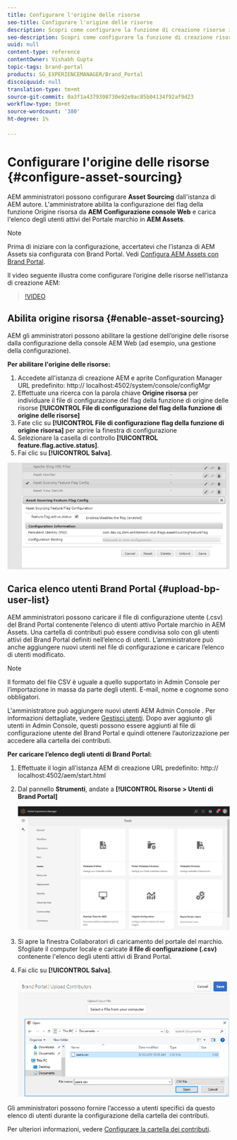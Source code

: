```yaml
---
title: Configurare l'origine delle risorse
seo-title: Configurare l'origine delle risorse
description: Scopri come configurare la funzione di creazione risorse in  AEM Assets.
seo-description: Scopri come configurare la funzione di creazione risorse in  AEM Assets.
uuid: null
content-type: reference
contentOwner: Vishabh Gupta
topic-tags: brand-portal
products: SG_EXPERIENCEMANAGER/Brand_Portal
discoiquuid: null
translation-type: tm+mt
source-git-commit: 0a3f1a4379398730e92e9ac85b04134f92af9d23
workflow-type: tm+mt
source-wordcount: '380'
ht-degree: 1%

---
```



# Configurare l&#39;origine delle risorse {#configure-asset-sourcing}

AEM amministratori possono configurare **Asset Sourcing** dall&#39;istanza di AEM autore. L&#39;amministratore abilita la configurazione del flag della funzione Origine risorsa da **AEM Configurazione console Web** e carica l&#39;elenco degli utenti attivi del Portale marchio in **AEM Assets**.

>[!NOTE]
>
>Prima di iniziare con la configurazione, accertatevi che l’istanza di AEM Assets  sia configurata con Brand Portal. Vedi [Configura  AEM Assets con Brand Portal](../using/configure-aem-assets-with-brand-portal.md).

Il video seguente illustra come configurare l’origine delle risorse nell’istanza di creazione AEM:

>[!VIDEO](https://video.tv.adobe.com/v/29771)

## Abilita origine risorsa {#enable-asset-sourcing}

AEM gli amministratori possono abilitare la gestione dell’origine delle risorse dalla configurazione della console AEM Web (ad esempio, una gestione della configurazione).

**Per abilitare l&#39;origine delle risorse:**
1. Accedete all&#39;istanza di creazione AEM e aprite Configuration Manager
URL predefinito: http:// localhost:4502/system/console/configMgr
1. Effettuate una ricerca con la parola chiave **Origine risorsa** per individuare il file di configurazione del flag della funzione di origine delle risorse **[!UICONTROL File di configurazione del flag della funzione di origine delle risorse]**
1. Fate clic su **[!UICONTROL File di configurazione flag della funzione di origine risorsa]** per aprire la finestra di configurazione
1. Selezionare la casella di controllo **[!UICONTROL feature.flag.active.status]**.
1. Fai clic su **[!UICONTROL Salva]**.

![](assets/enable-asset-sourcing.png)

## Carica elenco utenti Brand Portal {#upload-bp-user-list}

AEM amministratori possono caricare il file di configurazione utente (.csv) del Brand Portal contenente l’elenco di utenti attivo  Portale marchio in AEM Assets. Una cartella di contributi può essere condivisa solo con gli utenti attivi del Brand Portal definiti nell’elenco di utenti. L’amministratore può anche aggiungere nuovi utenti nel file di configurazione e caricare l’elenco di utenti modificato.

>[!NOTE]
>
>Il formato del file CSV è uguale a quello supportato in  Admin Console per l’importazione in massa da parte degli utenti. E-mail, nome e cognome sono obbligatori.

L&#39;amministratore può aggiungere nuovi utenti AEM Admin Console . Per informazioni dettagliate, vedere [Gestisci utenti](brand-portal-adding-users.md). Dopo aver aggiunto gli utenti in  Admin Console, questi possono essere aggiunti al file di configurazione utente del Brand Portal e quindi ottenere l’autorizzazione per accedere alla cartella dei contributi.

**Per caricare l’elenco degli utenti di Brand Portal:**
1. Effettuate il login all’istanza AEM di creazione
URL predefinito: http:// localhost:4502/aem/start.html
1. Dal pannello **Strumenti**, andate a **[!UICONTROL Risorse > Utenti di Brand Portal]**

   ![](assets/upload-user-list1.png)

1. Si apre la finestra Collaboratori di caricamento del portale del marchio.
Sfogliate il computer locale e caricate **il file di configurazione (.csv)** contenente l&#39;elenco degli utenti attivi di Brand Portal.
1. Fai clic su **[!UICONTROL Salva]**.

   ![](assets/upload-user-list2.png)


Gli amministratori possono fornire l’accesso a utenti specifici da questo elenco di utenti durante la configurazione della cartella dei contributi.

Per ulteriori informazioni, vedere [Configurare la cartella dei contributi](brand-portal-contribution-folder.md).
